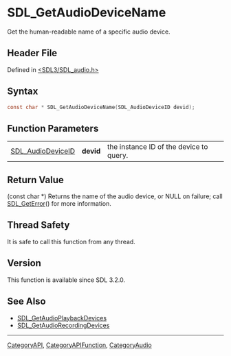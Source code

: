# SDL_GetAudioDeviceName

Get the human-readable name of a specific audio device.

## Header File

Defined in [<SDL3/SDL_audio.h>](https://github.com/libsdl-org/SDL/blob/main/include/SDL3/SDL_audio.h)

## Syntax

```c
const char * SDL_GetAudioDeviceName(SDL_AudioDeviceID devid);
```

## Function Parameters

|                                        |           |                                         |
| -------------------------------------- | --------- | --------------------------------------- |
| [SDL_AudioDeviceID](SDL_AudioDeviceID) | **devid** | the instance ID of the device to query. |

## Return Value

(const char *) Returns the name of the audio device, or NULL on failure;
call [SDL_GetError](SDL_GetError)() for more information.

## Thread Safety

It is safe to call this function from any thread.

## Version

This function is available since SDL 3.2.0.

## See Also

- [SDL_GetAudioPlaybackDevices](SDL_GetAudioPlaybackDevices)
- [SDL_GetAudioRecordingDevices](SDL_GetAudioRecordingDevices)






----
[CategoryAPI](CategoryAPI), [CategoryAPIFunction](CategoryAPIFunction), [CategoryAudio](CategoryAudio)

